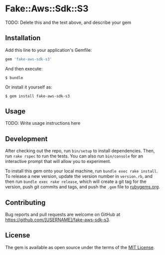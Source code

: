 # Fake::Aws::Sdk::S3

TODO: Delete this and the text above, and describe your gem

## Installation

Add this line to your application's Gemfile:

```ruby
gem 'fake-aws-sdk-s3'
```

And then execute:

    $ bundle

Or install it yourself as:

    $ gem install fake-aws-sdk-s3

## Usage

TODO: Write usage instructions here

## Development

After checking out the repo, run `bin/setup` to install dependencies. Then, run `rake rspec` to run the tests. You can also run `bin/console` for an interactive prompt that will allow you to experiment.

To install this gem onto your local machine, run `bundle exec rake install`. To release a new version, update the version number in `version.rb`, and then run `bundle exec rake release`, which will create a git tag for the version, push git commits and tags, and push the `.gem` file to [rubygems.org](https://rubygems.org).

## Contributing

Bug reports and pull requests are welcome on GitHub at https://github.com/[USERNAME]/fake-aws-sdk-s3.


## License

The gem is available as open source under the terms of the [MIT License](http://opensource.org/licenses/MIT).
